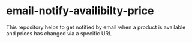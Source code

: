 # email-notify-availibilty-price
This repository helps to get notified by email when a product is available and prices has changed via a specific URL
